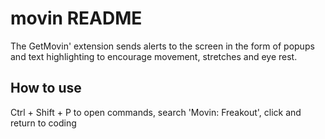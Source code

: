 # movin README

The GetMovin' extension sends alerts to the screen in the form of popups and text highlighting to encourage movement, stretches and eye rest.

## How to use
Ctrl + Shift + P to open commands, search 'Movin: Freakout', click and return to coding
